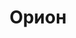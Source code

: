--- 
title: "Орион" 
 
town: "Евпатория" 
tel: ["8 (06569) 9-04-34, 8 (06569) 3-47-75, +380 (6569) 2-46-83"] 
address: "Россия, АР Крым, г. Евпатория, ул. Интернациональная, 98" 
mail: "director@nedvijimost-orion.com" 
--- 